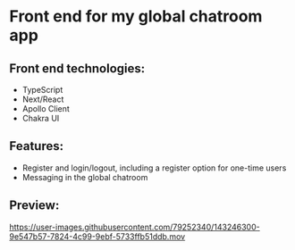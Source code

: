 # Front end for my global chatroom app

## Front end technologies:

- TypeScript
- Next/React
- Apollo Client
- Chakra UI

## Features:

- Register and login/logout, including a register option for one-time users
- Messaging in the global chatroom

## Preview:

https://user-images.githubusercontent.com/79252340/143246300-9e547b57-7824-4c99-9ebf-5733ffb51ddb.mov

